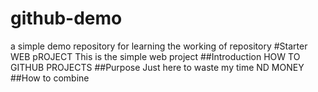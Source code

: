 # github-demo
a simple demo repository for learning the working of repository
#Starter WEB pROJECT
This is the simple web project
##Introduction
HOW TO GITHUB PROJECTS
##Purpose
Just here to waste my time ND MONEY 
##How to combine